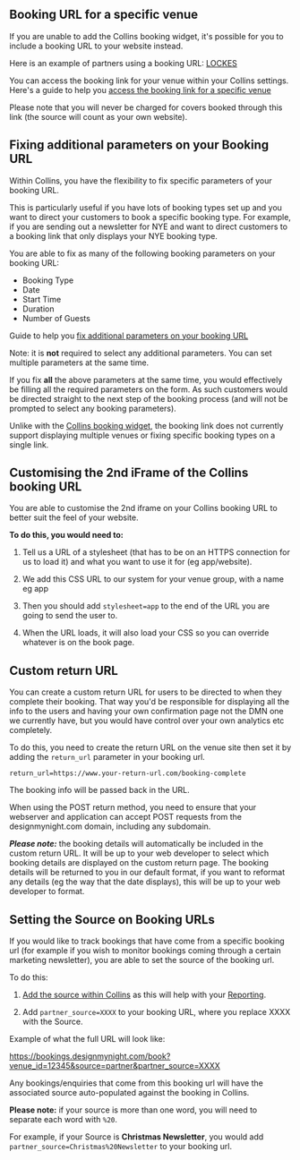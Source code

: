## Booking URL for a specific venue

If you are unable to add the Collins booking widget, it's possible for you to include a booking URL to your website instead. 

Here is an example of partners using a booking URL: [LOCKES](https://www.lockes.co.uk/)

You can access the booking link for your venue within your Collins settings. Here's a guide to help you [access the booking link for a specific venue](https://collins.uservoice.com/knowledgebase/articles/1893409-booking-url-generator)

Please note that you will never be charged for covers booked through this link (the source will count as your own website).

## Fixing additional parameters on your Booking URL

Within Collins, you have the flexibility to fix specific parameters of your booking URL. 

This is particularly useful if you have lots of booking types set up and you want to direct your customers to book a specific booking type. For example, if you are sending out a newsletter for NYE and want to direct customers to a booking link that only displays your NYE booking type. 

You are able to fix as many of the following booking parameters on your booking URL:

* Booking Type
* Date 
* Start Time
* Duration
* Number of Guests

Guide to help you [fix additional parameters on your booking URL](https://collins.uservoice.com/knowledgebase/articles/1893409-booking-url-generator)

Note: it is **not** required to select any additional parameters. You can set multiple parameters at the same time. 

If you fix **all** the above parameters at the same time, you would effectively be filling all the required parameters on the form. As such customers would be directed straight to the next step of the booking process (and will not be prompted to select any booking parameters). 

Unlike with the [Collins booking widget](https://collins.uservoice.com/knowledgebase/articles/893919-widget-codes), the booking link does not currently support displaying multiple venues or fixing specific booking types on a single link.  

## Customising the 2nd iFrame of the Collins booking URL
You are able to customise the 2nd iframe on your Collins booking URL to better suit the feel of your website. 

**To do this, you would need to:**

1. Tell us a URL of a stylesheet (that has to be on an HTTPS connection for us to load it) and what you want to use it for (eg app/website).

2. We add this CSS URL to our system for your venue group, with a name eg app

3. Then you should add `stylesheet=app` to the end of the URL you are going to send the user to.

4. When the URL loads, it will also load your CSS so you can override whatever is on the book page.

## Custom return URL

You can create a custom return URL for users to be directed to when they complete their booking. That way you'd be responsible for displaying all the info to the users and having your own confirmation page not the DMN one we currently have, but you would have control over your own analytics etc completely.

To do this, you need to create the return URL on the venue site then set it by adding the `return_url` parameter in your booking url. 

`return_url=https://www.your-return-url.com/booking-complete`

The booking info will be passed back in the URL.

When using the POST return method, you need to ensure that your webserver and application can accept POST requests from the designmynight.com domain, including any subdomain.

**_Please note:_** the booking details will automatically be included in the custom return URL. It will be up to your web developer to select which booking details are displayed on the custom return page. The booking details will be returned to you in our default format, if you want to reformat any details (eg the way that the date displays), this will be up to your web developer to format.

## Setting the Source on Booking URLs

If you would like to track bookings that have come from a specific booking url (for example if you wish to monitor bookings coming through a certain marketing newsletter), you are able to set the source of the booking url. 

To do this:

1) [Add the source within Collins](https://collins.uservoice.com/knowledgebase/articles/478035-venue-group-adding-editing-sources) as this will help with your [Reporting](https://collins.uservoice.com/knowledgebase/articles/1135057-reports-source-breakdown).

2) Add `partner_source=XXXX` to your booking URL, where you replace XXXX with the Source.

Example of what the full URL will look like:

https://bookings.designmynight.com/book?venue_id=12345&source=partner&partner_source=XXXX

Any bookings/enquiries that come from this booking url will have the associated source auto-populated against the booking in Collins. 

**Please note:** if your source is more than one word, you will need to separate each word with `%20`.

For example, if your Source is **Christmas Newsletter**, you would add `partner_source=Christmas%20Newsletter` to your booking url. 

